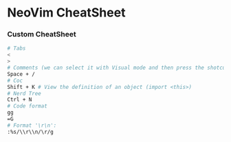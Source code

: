 # NeoVim CheatSheet

### Custom CheatSheet

```bash
# Tabs
< 
>
# Comments (we can select it with Visual mode and then press the shotcut button):
Space + /
# Coc
Shift + K # View the definition of an object (import <this>)
# Nerd Tree
Ctrl + N
# Code format
gg
=G
# Format '\r\n':
:%s/\\r\\n/\r/g
```
